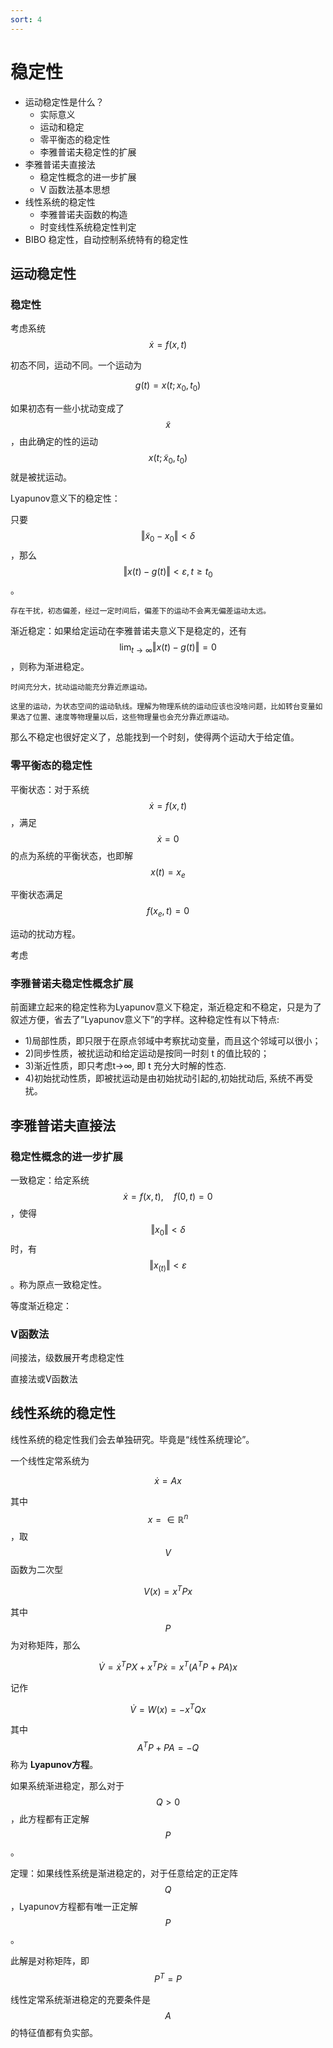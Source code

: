 ```yaml
---
sort: 4
---
```

# 稳定性

- 运动稳定性是什么？
  - 实际意义
  - 运动和稳定
  - 零平衡态的稳定性
  - 李雅普诺夫稳定性的扩展
- 李雅普诺夫直接法
  - 稳定性概念的进一步扩展
  - V 函数法基本思想
- 线性系统的稳定性
  - 李雅普诺夫函数的构造
  - 时变线性系统稳定性判定
- BIBO 稳定性，自动控制系统特有的稳定性


## 运动稳定性


### 稳定性

考虑系统 $$ \dot{x} = f(x,t) $$

初态不同，运动不同。一个运动为

$$ g(t) = x(t ; x_0, t_0) $$

如果初态有一些小扰动变成了 $$ \widetilde{x} $$，由此确定的性的运动 $$ x(t ; \widetilde{x}_0, t_0) $$ 就是被扰运动。

Lyapunov意义下的稳定性：

只要 $$ \Vert \widetilde{x}_0 - x_0 \Vert < \delta $$，那么 $$ \Vert x(t) - g(t) \Vert < \varepsilon, t \ge t_0 $$。

```note
存在干扰，初态偏差，经过一定时间后，偏差下的运动不会离无偏差运动太远。
```

渐近稳定：如果给定运动在李雅普诺夫意义下是稳定的，还有 $$ \lim_{t \to \infty } \Vert x(t) - g(t) \Vert = 0 $$ ，则称为渐进稳定。

```note
时间充分大，扰动运动能充分靠近原运动。

这里的运动，为状态空间的运动轨线。理解为物理系统的运动应该也没啥问题，比如转台变量如果选了位置、速度等物理量以后，这些物理量也会充分靠近原运动。
```

那么不稳定也很好定义了，总能找到一个时刻，使得两个运动大于给定值。

### 零平衡态的稳定性

平衡状态：对于系统 $$ \dot{x} = f(x,t) $$，满足 $$ \dot{x} = 0 $$ 的点为系统的平衡状态，也即解 $$ x(t) = x_e $$

平衡状态满足 $$ f(x_e,t) = 0 $$

运动的扰动方程。

考虑

### 李雅普诺夫稳定性概念扩展

前面建立起来的稳定性称为Lyapunov意义下稳定，渐近稳定和不稳定，只是为了叙述方便，省去了”Lyapunov意义下”的字样。这种稳定性有以下特点:
- 1)局部性质，即只限于在原点邻域中考察扰动变量，而且这个邻域可以很小；
- 2)同步性质，被扰运动和给定运动是按同一时刻 t 的值比较的；
- 3)渐近性质，即只考虑t→∞, 即 t 充分大时解的性态.
- 4)初始扰动性质，即被扰运动是由初始扰动引起的,初始扰动后, 系统不再受扰。


## 李雅普诺夫直接法

### 稳定性概念的进一步扩展

一致稳定：给定系统 $$ \dot{x} = f(x,t), \quad f(0,t) = 0 $$，使得 $$ \Vert x_0 \Vert < \delta $$ 时，有 $$ \Vert x_(t) \Vert < \varepsilon $$。称为原点一致稳定性。

等度渐近稳定：

### V函数法

间接法，级数展开考虑稳定性

直接法或V函数法


## 线性系统的稳定性

线性系统的稳定性我们会去单独研究。毕竟是“线性系统理论”。

一个线性定常系统为

$$ \dot{x} = Ax $$

其中 $$ x = \in \mathbb{R}^n $$，取 $$ V $$ 函数为二次型

$$ V(x) = x^T P x $$

其中 $$ P $$ 为对称矩阵，那么

$$ \dot{V} = \dot{x}^T P X + x^T P \dot{x} = x^T ( A^T P + P A )x $$

记作 

$$ \dot{V} = W(x) = -x^T Q x $$

其中 $$ A^TP + PA = -Q $$ 称为 **Lyapunov方程**。

如果系统渐进稳定，那么对于 $$ Q>0 $$，此方程都有正定解 $$ P $$。

定理：如果线性系统是渐进稳定的，对于任意给定的正定阵 $$ Q $$，Lyapunov方程都有唯一正定解 $$ P $$。

此解是对称矩阵，即 $$ P^T = P $$

线性定常系统渐进稳定的充要条件是 $$ A $$ 的特征值都有负实部。



